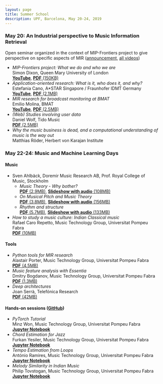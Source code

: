 ```yaml
---
layout: page
title: Summer School
description: UPF, Barcelona, May 20-24, 2019
---
```


### May 20: An Industrial perspective to Music Information Retrieval 

Open seminar organized in the context of MIP-Frontiers project to give perspective on specific aspects of MIR ([announcement](/2019/05/15/seminar.html), [all videos](videos))

- _MIP-Frontiers project: What we do and who we are_ <br> Simon Dixon, Queen Mary University of London <br> [**YouTube**](https://youtu.be/PX-QQXcs5bI), [**PDF** (150KB)](/resources/summer-school/simon-intro.pdf)
- _Application-oriented research: What is it, who does it, and why?_ <br> Estefania Cano, A\*STAR Singapore / Fraunhofer IDMT Germany <br> [**YouTube**](https://youtu.be/DFxSbxgdzbM), [**PDF** (2.1MB)](estefania-application.pdf)
- _MIR research for broadcast monitoring at BMAT_ <br> Emilio Molina, BMAT <br> [**YouTube**](https://youtu.be/9ow0S9yhMS8), [**PDF** (2.5MB)](emilio-monitoring.pdf)
- _(Web) Studies involving user data_ <br> Daniel Wolf, Tido Music <br> [**PDF** (2.5MB)](daniel-user-studies.pdf)
- _Why the music business is dead, and a computational understanding of music is the way out_ <br> Matthias Röder, Herbert von Karajan Institute

### May 22-24: Music and Machine Learning Days

#### Music
- Sven Ahlbäck, Doremir Music Research AB, Prof. Royal College of Music, Stockholm
  - _Music Theory - Why bother?_ <br> [**PDF** (2.9MB)](sven-may22-harmony.pdf), [**Slideshow with audio** (108MB)](https://drive.google.com/uc?id=1yhCAcGcKLP-eR8G1GqIcBUt8i0jrOPgJ&export=download)
  - _On Musical Pitch and Music Theory_ <br> [**PDF** (3.8MB)](sven-may23-pitch.pdf), [**Slideshow with audio** (156MB)](https://drive.google.com/uc?id=1tAFOy06BBEuxP2wwh5RXAwn0pfWWbpF9&export=download)
  - _Rhythm and structure_ <br> [**PDF** (5.7MB)](sven-may24-rhythm.pdf), [**Slideshow with audio** (133MB)](https://drive.google.com/uc?id=1VN1VI0FBeSeMLBc-OS5I2wbIc3WxhUgx&export=download)
- _How to study a music culture: Indian Classical music_ <br> Rafael Caro Repetto, Music Technology Group, Universitat Pompeu Fabra <br> [**PDF** (10MB)](rafael-indian-music.pdf)

#### Tools
- _Python tools for MIR research_ <br> Alastair Porter, Music Technology Group, Universitat Pompeu Fabra <br> [**PDF** (4.5MB)](alastair-python.pdf)
- _Music feature analysis with Essentia_ <br> Dmitry Bogdanov, Music Technology Group, Universitat Pompeu Fabra <br> [**PDF** (1.3MB)](dmitry-essentia.pdf)
- _Deep architectures_ <br> Joan Serrà, Telefónica Research <br> [**PDF** (42MB)](joan-deep-architectures.pdf)

#### Hands-on sessions ([GitHub](https://github.com/mip-frontiers/summer-school-2019))
- _PyTorch Tutorial_ <br> Minz Won, Music Technology Group, Universitat Pompeu Fabra <br> [**Jupyter Notebook**](https://github.com/mip-frontiers/summer-school-2019/blob/master/genre_classification_PyTorch.ipynb)
- _Chord Estimation for Jazz_ <br> Furkan Yesiler, Music Technology Group, Universitat Pompeu Fabra <br> [**Jupyter Notebook**](https://github.com/mip-frontiers/summer-school-2019/blob/master/ChordEstimation/ACE_MIP-Frontiers.ipynb)
- _Tempo Estimation from Loops_ <br> António Ramires, Music Technology Group, Universitat Pompeu Fabra <br> [**Jupyter Notebook**](https://github.com/mip-frontiers/summer-school-2019/blob/master/TempoEstimationFromLoops/TempoEstimationFromLoops.ipynb)
- _Melody Similarity in Indian Music_ <br> Philip Tovstogan, Music Technology Group, Universitat Pompeu Fabra <br> [**Jupyter Notebook**](https://github.com/mip-frontiers/summer-school-2019/blob/master/MelodySimilarityIndian/melodicsimilarity.ipynb)

